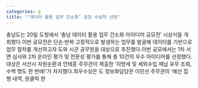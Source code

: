 ```yaml
---
categories: g
title: "‘데이터 활용 업무 간소화’ 공모 수상작 선정"
---
```

충남도는 20일 도청에서 ‘충남 데이터 활용 업무 간소화 아이디어 공모전’ 시상식을 개최했다.이번 공모전은 단순·반복·고정적으로 발생하는 업무를 발굴해 데이터를 기반으로 업무 절차를 개선하고자 도와 시군 공무원을 대상으로 추진했다.이번 공모에서는 1차 서면 심사와 2차 온라인 평가 및 전문성 평가를 통해 총 10건의 우수 아이디어를 선정했다.대상은 서산시 자원순환과 안태훈 주무관이 제출한 ‘지방세 및 세외수입 체납 유무 조회, 수백 명도 한 번에!’가 차지했다.최우수상은 도 정보화담당관 이민선 주무관의 ‘예산 집행 내역, 원클릭 한